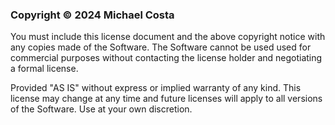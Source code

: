 ### Copyright © 2024 Michael Costa

You must include this license document and the above copyright notice with any copies made of the Software. The Software cannot be used used for commercial purposes without contacting the license holder and negotiating a formal license.

Provided "AS IS" without express or implied warranty of any kind. This license may change at any time and future licenses will apply to all versions of the Software. Use at your own discretion.
